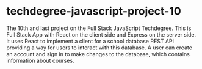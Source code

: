 # techdegree-javascript-project-10
 The 10th and last project on the Full Stack JavaScript Techdegree. This is Full Stack App with React on the client side and Express on the server side. It uses React to implement a client for a school database REST API providing a way for users to interact with this database. A user can create an account and sign in to make changes to the database, which contains information about courses.
